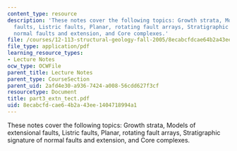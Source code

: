 ```yaml
---
content_type: resource
description: 'These notes cover the following topics: Growth strata, Models of extensional
  faults, Listric faults, Planar, rotating fault arrays, Stratigraphic signature of
  normal faults and extension, and Core complexes.'
file: /courses/12-113-structural-geology-fall-2005/8ecabcfdcae64b2a43ee1404718994a1_part3_extn_tect.pdf
file_type: application/pdf
learning_resource_types:
- Lecture Notes
ocw_type: OCWFile
parent_title: Lecture Notes
parent_type: CourseSection
parent_uid: 2afd4e30-a936-7424-a008-56cdd627f3cf
resourcetype: Document
title: part3_extn_tect.pdf
uid: 8ecabcfd-cae6-4b2a-43ee-1404718994a1
---
```

These notes cover the following topics: Growth strata, Models of extensional faults, Listric faults, Planar, rotating fault arrays, Stratigraphic signature of normal faults and extension, and Core complexes.

